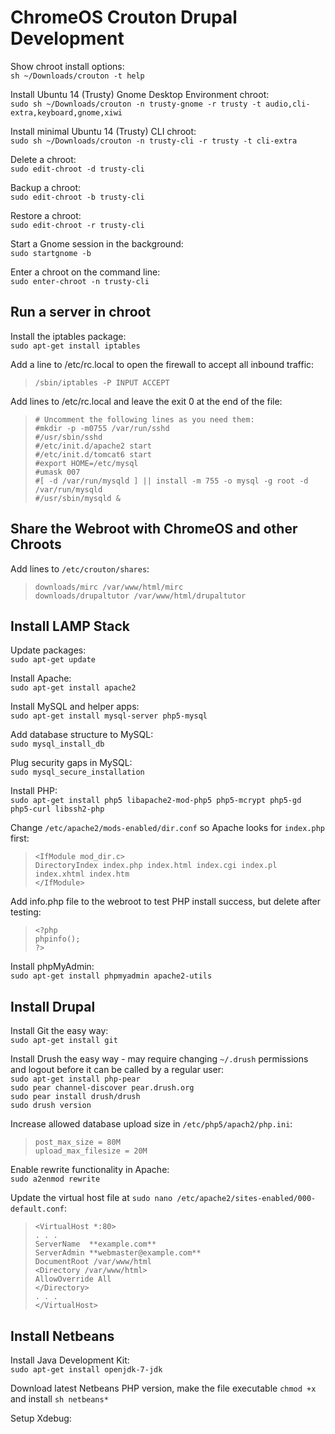 ChromeOS Crouton Drupal Development
===
Show chroot install options:	
`sh ~/Downloads/crouton -t help`

Install Ubuntu 14 (Trusty) Gnome Desktop Environment chroot:	
`sudo sh ~/Downloads/crouton -n trusty-gnome -r trusty -t audio,cli-extra,keyboard,gnome,xiwi` 

Install minimal Ubuntu 14 (Trusty) CLI chroot:	
`sudo sh ~/Downloads/crouton -n trusty-cli -r trusty -t cli-extra`

Delete a chroot: 	
`sudo edit-chroot -d trusty-cli`

Backup a chroot:	
`sudo edit-chroot -b trusty-cli` 

Restore a chroot:	
`sudo edit-chroot -r trusty-cli`

Start a Gnome session in the background:	
`sudo startgnome -b`

Enter a chroot on the command line:  
`sudo enter-chroot -n trusty-cli`

Run a server in chroot
---
Install the iptables package:  
`sudo apt-get install iptables`

Add a line to /etc/rc.local to open the firewall to accept all inbound traffic:  
> `/sbin/iptables -P INPUT ACCEPT`

Add lines to /etc/rc.local and leave the exit 0 at the end of the file:  
> `# Uncomment the following lines as you need them:`  
`#mkdir -p -m0755 /var/run/sshd`  
`#/usr/sbin/sshd`  
`#/etc/init.d/apache2 start`  
`#/etc/init.d/tomcat6 start`  
`#export HOME=/etc/mysql`  
`#umask 007`  
`#[ -d /var/run/mysqld ] || install -m 755 -o mysql -g root -d /var/run/mysqld`  
`#/usr/sbin/mysqld &`  

Share the Webroot with ChromeOS and other Chroots  
---  
Add lines to `/etc/crouton/shares`:  
> `downloads/mirc /var/www/html/mirc`  
`downloads/drupaltutor /var/www/html/drupaltutor`  

Install LAMP Stack
---
Update packages:  
`sudo apt-get update`

Install Apache:  
`sudo apt-get install apache2`

Install MySQL and helper apps:  
`sudo apt-get install mysql-server php5-mysql`

Add database structure to MySQL:  
`sudo mysql_install_db`

Plug security gaps in MySQL:  
`sudo mysql_secure_installation`

Install PHP:  
`sudo apt-get install php5 libapache2-mod-php5 php5-mcrypt php5-gd php5-curl libssh2-php`

Change `/etc/apache2/mods-enabled/dir.conf` so Apache looks for `index.php` first:  
> `<IfModule mod_dir.c>`  
`DirectoryIndex index.php index.html index.cgi index.pl index.xhtml index.htm`  
`</IfModule>`  

Add info.php file to the webroot to test PHP install success, but delete after testing:  
> `<?php`    
`phpinfo();`  
`?>`  

Install phpMyAdmin:  
`sudo apt-get install phpmyadmin apache2-utils`

Install Drupal
---
Install Git the easy way:  
`sudo apt-get install git`

Install Drush the easy way - may require changing `~/.drush` permissions and logout before it can be called by a regular user:  
`sudo apt-get install php-pear`  
`sudo pear channel-discover pear.drush.org`  
`sudo pear install drush/drush`  
`sudo drush version`  

Increase allowed database upload size in `/etc/php5/apach2/php.ini`:  
> `post_max_size = 80M`  
`upload_max_filesize = 20M`  

Enable rewrite functionality in Apache:  
`sudo a2enmod rewrite`

Update the virtual host file at `sudo nano /etc/apache2/sites-enabled/000-default.conf`:  
> `<VirtualHost *:80>`  
`. . .`  
`ServerName  **example.com**`  
`ServerAdmin **webmaster@example.com**`  
`DocumentRoot /var/www/html`  
`<Directory /var/www/html>`  
`AllowOverride All`  
`</Directory>`  
`. . .`  
`</VirtualHost>`  

Install Netbeans
---
Install Java Development Kit:  
`sudo apt-get install openjdk-7-jdk`  

Download latest Netbeans PHP version, make the file executable `chmod +x` and install `sh netbeans*`

Setup Xdebug:


